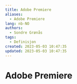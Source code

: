 ```yaml
---
title: Adobe Premiere
aliases: 
  - Adobe Premiere
lang: nb-NO
authors:
  - Sondre Grønås
tags:
  - Definisjon
created: 2023-05-03 10:47:35
updated: 2023-05-03 10:47:35
---
```

# Adobe Premiere
